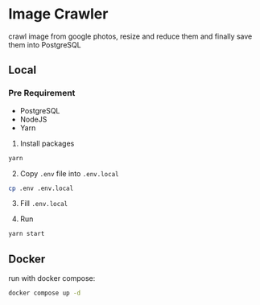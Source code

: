 # Image Crawler
crawl image from google photos, resize and reduce them and finally save them into PostgreSQL

## Local
### Pre Requirement
- PostgreSQL
- NodeJS
- Yarn

1) Install packages
```bash
yarn
```
2) Copy `.env` file into `.env.local`
```bash
cp .env .env.local
```
3) Fill `.env.local`

4) Run
```bash
yarn start
```

## Docker
run with docker compose:
```bash
docker compose up -d
```


